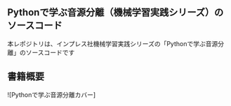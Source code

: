 ## Pythonで学ぶ音源分離（機械学習実践シリーズ）のソースコード

本レポジトリは、インプレス社機械学習実践シリーズの「Pythonで学ぶ音源分離」のソースコードです

## 書籍概要

![Pythonで学ぶ音源分離カバー]
